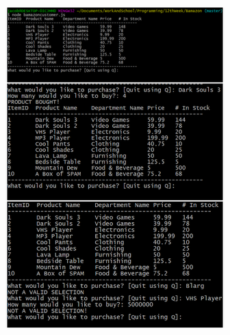 ![Screenshot1](images/screenshot1.png?raw=true "Initial Load")
![Screenshot2](images/screenshot2.png?raw=true "Correct Entering of data")
![Screenshot3](images/screenshot3.png?raw=true "Incorrect Entering of data")

